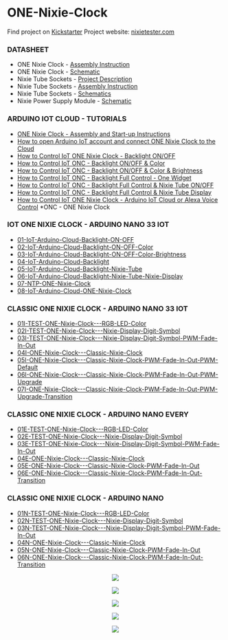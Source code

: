 # ONE-Nixie-Clock

Find project on <a target="_blank" href="https://www.kickstarter.com/projects/marcinsaj/one-nixie-clock-iot-voice-controlled-based-on-arduino">Kickstarter</a>
Project website: <a target="_blank" href="https://nixietester.com/project/iot-one-nixie-clock/">nixietester.com</a>

### DATASHEET
- ONE Nixie Clock - <a target="_blank" href="https://github.com/marcinsaj/ONE-Nixie-Clock/blob/main/datasheet/ONE-Nixie-Clock-Assembly-Instruction.pdf">Assembly Instruction</a>
- ONE Nixie Clock - <a target="_blank" href="https://github.com/marcinsaj/ONE-Nixie-Clock/blob/main/datasheet/ONE-Nixie-Clock-Schematic.pdf">Schematic</a>
- Nixie Tube Sockets - <a target="_blank" href="https://nixietester.com/project/nixie-sockets/">Project Description</a>
- Nixie Tube Sockets - <a target="_blank" href="https://github.com/marcinsaj/Nixie-Tube-Sockets/blob/master/datasheet/Nixie-Tube-Socket-Assembly-Instruction.pdf">Assembly Instruction</a>
- Nixie Tube Sockets - <a target="_blank" href="https://github.com/marcinsaj/Nixie-Tube-Sockets">Schematics</a>
- Nixie Power Supply Module - <a target="_blank" href="https://github.com/marcinsaj/ONE-Nixie-Clock/blob/main/datasheet/Nixie-Module-Power-Supply-Schematic.pdf">Schematic</a>


### ARDUINO IOT CLOUD - TUTORIALS
- <a target="_blank" href="https://www.hackster.io/MarcinSaj/one-nixie-clock-assembly-and-start-up-instructions-33c2d7">ONE Nixie Clock - Assembly and Start-up Instructions</a>
- <a target="_blank" href="https://www.hackster.io/MarcinSaj/how-to-connect-one-nixie-clock-to-the-arduino-iot-cloud-e85081">How to open Arduino IoT account and connect ONE Nixie Clock to the Cloud</a>
- <a target="_blank" href="https://www.hackster.io/MarcinSaj/iot-one-nixie-clock-arduino-cloud-backlight-on-off-efd9e9">How to Control IoT ONE Nixie Clock - Backlight ON/OFF</a>
- <a target="_blank" href="https://www.hackster.io/MarcinSaj/iot-one-nixie-clock-arduino-cloud-backlight-color-33a5be">How to Control IoT ONC - Backlight ON/OFF & Color</a>
- <a target="_blank" href="https://www.hackster.io/MarcinSaj/iot-one-nixie-clock-arduino-cloud-backlight-brightness-790852">How to Control IoT ONC - Backlight ON/OFF & Color & Brightness</a>
- <a target="_blank" href="https://www.hackster.io/MarcinSaj/iot-one-nixie-clock-arduino-cloud-backlight-control-7992b2">How to Control IoT ONC - Backlight Full Control - One Widget</a>
- <a target="_blank" href="https://www.hackster.io/MarcinSaj/iot-one-nixie-clock-arduino-cloud-backlight-nixie-tube-fe4626">How to Control IoT ONC - Backlight Full Control & Nixie Tube ON/OFF</a>
- <a target="_blank" href="https://www.hackster.io/MarcinSaj/iot-one-nixie-clock-arduino-cloud-backlight-nixie-tube-81f4b5">How to Control IoT ONC - Backlight Full Control & Nixie Tube Display</a>
- <a target="_blank" href="https://www.hackster.io/MarcinSaj/iot-one-nixie-clock-arduino-iot-cloud-alexa-control-85be50">How to Control IoT ONE Nixie Clock - Arduino IoT Cloud or Alexa Voice Control</a>
*ONC - ONE Nixie Clock


### IOT ONE NIXIE CLOCK - ARDUINO NANO 33 IOT
- <a target="_blank" href="https://github.com/marcinsaj/ONE-Nixie-Clock/tree/main/examples/iot-arduino-nano-33-iot/01-IoT-Arduino-Cloud-Backlight-ON-OFF">01-IoT-Arduino-Cloud-Backlight-ON-OFF</a>
- <a target="_blank" href="https://github.com/marcinsaj/ONE-Nixie-Clock/tree/main/examples/iot-arduino-nano-33-iot/02-IoT-Arduino-Cloud-Backlight-ON-OFF-Color">02-IoT-Arduino-Cloud-Backlight-ON-OFF-Color</a>
- <a target="_blank" href="https://github.com/marcinsaj/ONE-Nixie-Clock/tree/main/examples/iot-arduino-nano-33-iot/03-IoT-Arduino-Cloud-Backlight-ON-OFF-Color-Brightness">03-IoT-Arduino-Cloud-Backlight-ON-OFF-Color-Brightness</a>
- <a target="_blank" href="https://github.com/marcinsaj/ONE-Nixie-Clock/tree/main/examples/iot-arduino-nano-33-iot/04-IoT-Arduino-Cloud-Backlight">04-IoT-Arduino-Cloud-Backlight</a>
- <a target="_blank" href="https://github.com/marcinsaj/ONE-Nixie-Clock/tree/main/examples/iot-arduino-nano-33-iot/05-IoT-Arduino-Cloud-Backlight-Nixie-Tube">05-IoT-Arduino-Cloud-Backlight-Nixie-Tube</a>
- <a target="_blank" href="https://github.com/marcinsaj/ONE-Nixie-Clock/tree/main/examples/iot-arduino-nano-33-iot/06-IoT-Arduino-Cloud-Backlight-Nixie-Tube-Nixie-Display">06-IoT-Arduino-Cloud-Backlight-Nixie-Tube-Nixie-Display</a>
- <a target="_blank" href="https://github.com/marcinsaj/ONE-Nixie-Clock/tree/main/examples/iot-arduino-nano-33-iot/07-NTP-ONE-Nixie-Clock">07-NTP-ONE-Nixie-Clock</a>
- <a target="_blank" href="https://github.com/marcinsaj/ONE-Nixie-Clock/tree/main/examples/iot-arduino-nano-33-iot/08-IoT-Arduino-Cloud-ONE-Nixie-Clock">08-IoT-Arduino-Cloud-ONE-Nixie-Clock</a>


### CLASSIC ONE NIXIE CLOCK - ARDUINO NANO 33 IOT
- <a target="_blank" href="https://github.com/marcinsaj/ONE-Nixie-Clock/blob/main/examples/arduino-nano-33-iot/01I-TEST-ONE-Nixie-Clock---RGB-LED-Color.ino">01I-TEST-ONE-Nixie-Clock---RGB-LED-Color</a>
- <a target="_blank" href="https://github.com/marcinsaj/ONE-Nixie-Clock/blob/main/examples/arduino-nano-33-iot/02I-TEST-ONE-Nixie-Clock---Nixie-Display-Digit-Symbol.ino">02I-TEST-ONE-Nixie-Clock---Nixie-Display-Digit-Symbol</a>
- <a target="_blank" href="https://github.com/marcinsaj/ONE-Nixie-Clock/blob/main/examples/arduino-nano-33-iot/03I-TEST-ONE-Nixie-Clock---Nixie-Display-Digit-Symbol-PWM-Fade-In-Out.ino">03I-TEST-ONE-Nixie-Clock---Nixie-Display-Digit-Symbol-PWM-Fade-In-Out</a>
- <a target="_blank" href="https://github.com/marcinsaj/ONE-Nixie-Clock/blob/main/examples/arduino-nano-33-iot/04I-ONE-Nixie-Clock---Classic-Nixie-Clock.ino">04I-ONE-Nixie-Clock---Classic-Nixie-Clock</a>
- <a target="_blank" href="https://github.com/marcinsaj/ONE-Nixie-Clock/blob/main/examples/arduino-nano-33-iot/05I-ONE-Nixie-Clock---Classic-Nixie-Clock-PWM-Fade-In-Out-PWM-Default.ino">05I-ONE-Nixie-Clock---Classic-Nixie-Clock-PWM-Fade-In-Out-PWM-Default</a>
- <a target="_blank" href="https://github.com/marcinsaj/ONE-Nixie-Clock/blob/main/examples/arduino-nano-33-iot/06I-ONE-Nixie-Clock---Classic-Nixie-Clock-PWM-Fade-In-Out-PWM-Upgrade.ino">06I-ONE-Nixie-Clock---Classic-Nixie-Clock-PWM-Fade-In-Out-PWM-Upgrade</a>
- <a target="_blank" href="https://github.com/marcinsaj/ONE-Nixie-Clock/blob/main/examples/arduino-nano-33-iot/07I-ONE-Nixie-Clock---Classic-Nixie-Clock-PWM-Fade-In-Out-PWM-Upgrade-Transition.ino">07I-ONE-Nixie-Clock---Classic-Nixie-Clock-PWM-Fade-In-Out-PWM-Upgrade-Transition</a>


### CLASSIC ONE NIXIE CLOCK - ARDUINO NANO EVERY
- <a target="_blank" href="https://github.com/marcinsaj/ONE-Nixie-Clock/blob/main/examples/arduino-nano-every/01E-TEST-ONE-Nixie-Clock---RGB-LED-Color.ino">01E-TEST-ONE-Nixie-Clock---RGB-LED-Color</a>
- <a target="_blank" href="https://github.com/marcinsaj/ONE-Nixie-Clock/blob/main/examples/arduino-nano-every/02E-TEST-ONE-Nixie-Clock---Nixie-Display-Digit-Symbol.ino">02E-TEST-ONE-Nixie-Clock---Nixie-Display-Digit-Symbol</a>
- <a target="_blank" href="https://github.com/marcinsaj/ONE-Nixie-Clock/blob/main/examples/arduino-nano-every/03E-TEST-ONE-Nixie-Clock---Nixie-Display-Digit-Symbol-PWM-Fade-In-Out.ino">03E-TEST-ONE-Nixie-Clock---Nixie-Display-Digit-Symbol-PWM-Fade-In-Out</a>
- <a target="_blank" href="https://github.com/marcinsaj/ONE-Nixie-Clock/blob/main/examples/arduino-nano-every/04E-ONE-Nixie-Clock---Classic-Nixie-Clock.ino">04E-ONE-Nixie-Clock---Classic-Nixie-Clock</a>
- <a target="_blank" href="https://github.com/marcinsaj/ONE-Nixie-Clock/blob/main/examples/arduino-nano-every/05E-ONE-Nixie-Clock---Classic-Nixie-Clock-PWM-Fade-In-Out.ino">05E-ONE-Nixie-Clock---Classic-Nixie-Clock-PWM-Fade-In-Out</a>
- <a target="_blank" href="https://github.com/marcinsaj/ONE-Nixie-Clock/blob/main/examples/arduino-nano-every/06E-ONE-Nixie-Clock---Classic-Nixie-Clock-PWM-Fade-In-Out-Transition.ino">06E-ONE-Nixie-Clock---Classic-Nixie-Clock-PWM-Fade-In-Out-Transition</a>

### CLASSIC ONE NIXIE CLOCK - ARDUINO NANO
- <a target="_blank" href="https://github.com/marcinsaj/ONE-Nixie-Clock/blob/main/examples/arduino-nano/01N-TEST-ONE-Nixie-Clock---RGB-LED-Color.ino">01N-TEST-ONE-Nixie-Clock---RGB-LED-Color</a>
- <a target="_blank" href="https://github.com/marcinsaj/ONE-Nixie-Clock/blob/main/examples/arduino-nano/02N-TEST-ONE-Nixie-Clock---Nixie-Display-Digit-Symbol.ino">02N-TEST-ONE-Nixie-Clock---Nixie-Display-Digit-Symbol</a>
- <a target="_blank" href="https://github.com/marcinsaj/ONE-Nixie-Clock/blob/main/examples/arduino-nano/03N-TEST-ONE-Nixie-Clock---Nixie-Display-Digit-Symbol-PWM-Fade-In-Out.ino">03N-TEST-ONE-Nixie-Clock---Nixie-Display-Digit-Symbol-PWM-Fade-In-Out</a>
- <a target="_blank" href="https://github.com/marcinsaj/ONE-Nixie-Clock/blob/main/examples/arduino-nano/04N-ONE-Nixie-Clock---Classic-Nixie-Clock.ino">04N-ONE-Nixie-Clock---Classic-Nixie-Clock</a>
- <a target="_blank" href="https://github.com/marcinsaj/ONE-Nixie-Clock/blob/main/examples/arduino-nano/05N-ONE-Nixie-Clock---Classic-Nixie-Clock-PWM-Fade-In-Out.ino">05N-ONE-Nixie-Clock---Classic-Nixie-Clock-PWM-Fade-In-Out</a>
- <a target="_blank" href="https://github.com/marcinsaj/ONE-Nixie-Clock/blob/main/examples/arduino-nano/06N-ONE-Nixie-Clock---Classic-Nixie-Clock-PWM-Fade-In-Out-Transition.ino">06N-ONE-Nixie-Clock---Classic-Nixie-Clock-PWM-Fade-In-Out-Transition</a>




<p align="center"><img src="https://github.com/marcinsaj/ONE-Nixie-Clock/blob/main/extras/one_nixie_clock_diagram.jpg"></p>

<p align="center"><img src="https://github.com/marcinsaj/ONE-Nixie-Clock/blob/main/extras/one-nixie-clock-sockets.gif"></p>

<p align="center"><img src="https://github.com/marcinsaj/ONE-Nixie-Clock/blob/main/extras/one-nixie-clock-arduino-code.gif"></p>

<p align="center"><img src="https://github.com/marcinsaj/ONE-Nixie-Clock/blob/main/extras/one-nixie-clock-time-reading.gif"></p>

<p align="center"><img src="https://github.com/marcinsaj/ONE-Nixie-Clock/blob/main/datasheet/ONE-Nixie-Clock-Schematic.jpg"></p>

